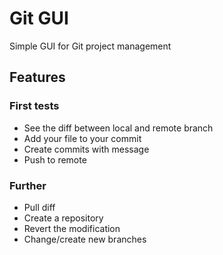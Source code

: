 # Git GUI 
Simple GUI for Git project management 

## Features

### First tests
- See the diff between local and remote branch
- Add your file to your commit
- Create commits with message
- Push to remote

### Further
- Pull diff 
- Create a repository 
- Revert the modification
- Change/create new branches